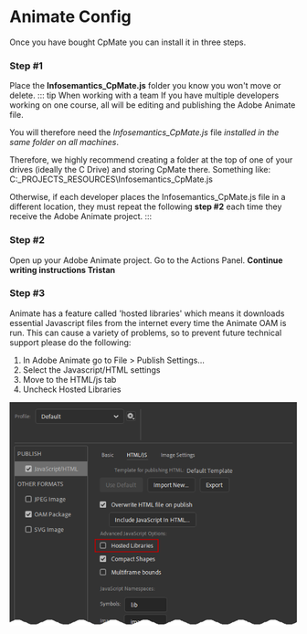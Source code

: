 # Animate Config
Once you have bought CpMate you can install it in three steps.

### Step #1
Place the **Infosemantics_CpMate.js** folder you know you won't move or delete.
::: tip When working with a team
If you have multiple developers working on one course, all will be editing and publishing the Adobe Animate file. 

You will therefore need the *Infosemantics_CpMate.js* file *installed in the same folder on all machines*.

Therefore, we highly recommend creating a folder at the top of one of your drives (ideally the C Drive) and storing CpMate there.
Something like: C:\_PROJECTS\_RESOURCES\Infosemantics_CpMate.js

Otherwise, if each developer places the Infosemantics_CpMate.js file in a different location, they must repeat the following **step #2** each time they receive the Adobe Animate project.
:::

### Step #2
Open up your Adobe Animate project.
Go to the Actions Panel.
**Continue writing instructions Tristan**

### Step #3
Animate has a feature called 'hosted libraries' which means it downloads essential Javascript files from the internet every time the Animate OAM is run. This can cause a variety of problems, so to prevent future technical support please do the following:
1. In Adobe Animate go to File > Publish Settings...
2. Select the Javascript/HTML settings
3. Move to the HTML/js tab
4. Uncheck Hosted Libraries

![The hosted libraries setting in Adobe Animate](./img/anim-config_hosted-libraries.png)
